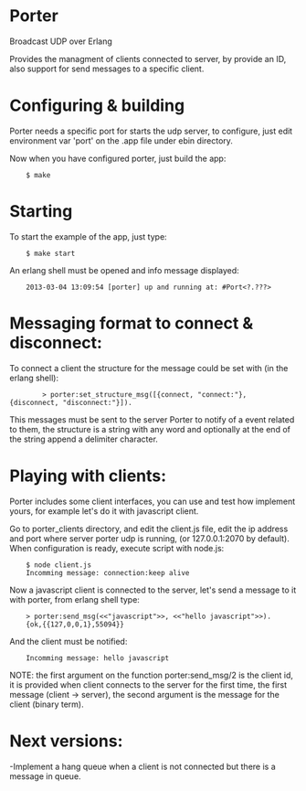Porter
======

Broadcast UDP over Erlang

Provides the managment of clients connected to server, by provide an ID, also
support for send messages to a specific client.


Configuring & building
======

Porter needs a specific port for starts the udp server, to configure, just edit
environment var 'port' on the .app file under ebin directory.

Now when you have configured porter, just build the app:

		$ make 
		

Starting
======

To start the example of the app, just type:

		$ make start
		
An erlang shell must be opened and info message displayed:

		2013-03-04 13:09:54 [porter] up and running at: #Port<?.???>
	
Messaging format to connect & disconnect:
======

To connect a client the structure for the message could be set with (in the erlang shell):

			> porter:set_structure_msg([{connect, "connect:"}, {disconnect, "disconnect:"}]). 
			
This messages must be sent to the server Porter to notify of a event related to them, the structure is a string
with any word and optionally at the end of the string append a delimiter character.


Playing with clients:
======

Porter includes some client interfaces, you can use and test how implement yours, for example
let's do it with javascript client.

Go to porter_clients directory, and edit the client.js file, edit the ip address and port where server
porter udp is running, (or 127.0.0.1:2070 by default).
When configuration is ready, execute script with node.js:

		$ node client.js
		Incomming message: connection:keep alive
		
Now a javascript client is connected to the server, let's send a message to it with porter, from erlang
shell type:

		> porter:send_msg(<<"javascript">>, <<"hello javascript">>).
		{ok,{{127,0,0,1},55094}}
		
And the client must be notified:

		Incomming message: hello javascript

NOTE: the first argument on the function porter:send_msg/2 is the client id, it is provided when client connects
to the server for the first time, the first message (client -> server), the second argument is the message for the 
client (binary term).


Next versions:
======

-Implement a hang queue when a client is not connected but there is a message in queue.

